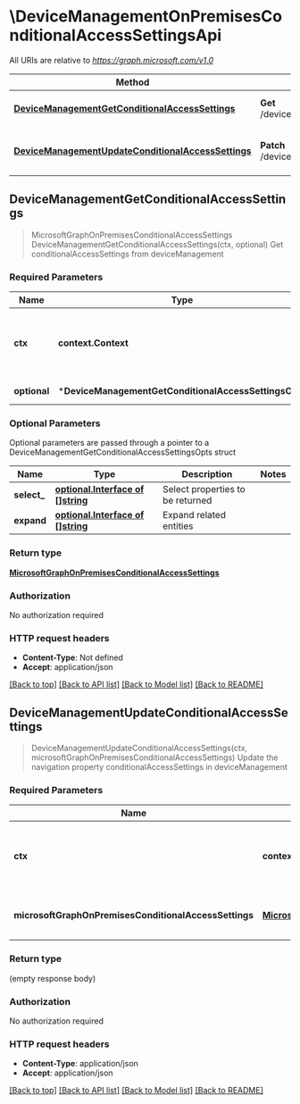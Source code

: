# \DeviceManagementOnPremisesConditionalAccessSettingsApi

All URIs are relative to *https://graph.microsoft.com/v1.0*

Method | HTTP request | Description
------------- | ------------- | -------------
[**DeviceManagementGetConditionalAccessSettings**](DeviceManagementOnPremisesConditionalAccessSettingsApi.md#DeviceManagementGetConditionalAccessSettings) | **Get** /deviceManagement/conditionalAccessSettings | Get conditionalAccessSettings from deviceManagement
[**DeviceManagementUpdateConditionalAccessSettings**](DeviceManagementOnPremisesConditionalAccessSettingsApi.md#DeviceManagementUpdateConditionalAccessSettings) | **Patch** /deviceManagement/conditionalAccessSettings | Update the navigation property conditionalAccessSettings in deviceManagement



## DeviceManagementGetConditionalAccessSettings

> MicrosoftGraphOnPremisesConditionalAccessSettings DeviceManagementGetConditionalAccessSettings(ctx, optional)
Get conditionalAccessSettings from deviceManagement

### Required Parameters


Name | Type | Description  | Notes
------------- | ------------- | ------------- | -------------
**ctx** | **context.Context** | context for authentication, logging, cancellation, deadlines, tracing, etc.
 **optional** | ***DeviceManagementGetConditionalAccessSettingsOpts** | optional parameters | nil if no parameters

### Optional Parameters

Optional parameters are passed through a pointer to a DeviceManagementGetConditionalAccessSettingsOpts struct


Name | Type | Description  | Notes
------------- | ------------- | ------------- | -------------
 **select_** | [**optional.Interface of []string**](string.md)| Select properties to be returned | 
 **expand** | [**optional.Interface of []string**](string.md)| Expand related entities | 

### Return type

[**MicrosoftGraphOnPremisesConditionalAccessSettings**](microsoft.graph.onPremisesConditionalAccessSettings.md)

### Authorization

No authorization required

### HTTP request headers

- **Content-Type**: Not defined
- **Accept**: application/json

[[Back to top]](#) [[Back to API list]](../README.md#documentation-for-api-endpoints)
[[Back to Model list]](../README.md#documentation-for-models)
[[Back to README]](../README.md)


## DeviceManagementUpdateConditionalAccessSettings

> DeviceManagementUpdateConditionalAccessSettings(ctx, microsoftGraphOnPremisesConditionalAccessSettings)
Update the navigation property conditionalAccessSettings in deviceManagement

### Required Parameters


Name | Type | Description  | Notes
------------- | ------------- | ------------- | -------------
**ctx** | **context.Context** | context for authentication, logging, cancellation, deadlines, tracing, etc.
**microsoftGraphOnPremisesConditionalAccessSettings** | [**MicrosoftGraphOnPremisesConditionalAccessSettings**](MicrosoftGraphOnPremisesConditionalAccessSettings.md)| New navigation property values | 

### Return type

 (empty response body)

### Authorization

No authorization required

### HTTP request headers

- **Content-Type**: application/json
- **Accept**: application/json

[[Back to top]](#) [[Back to API list]](../README.md#documentation-for-api-endpoints)
[[Back to Model list]](../README.md#documentation-for-models)
[[Back to README]](../README.md)

